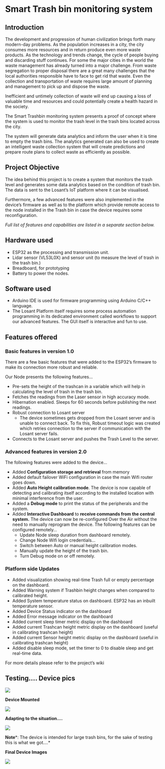 # Smart Trash bin monitoring system

## Introduction

The development and progression of human civilization brings forth many modern-day problems. As the population increases in a city, the city consumes more resources and in return produce even more waste products. As the technology and trends change, the cycle of people buying and discarding stuff continues. For some the major cities in the world the waste management has already turned into a major challenge. From waste segregation to proper disposal there are a great many challenges that the local authorities responsible have to face to get rid that waste. Even the collection and transportation of waste requires large amount of planning and management to pick up and dispose the waste.

Inefficient and untimely collection of waste will end up causing a loss of valuable time and resources and could potentially create a health hazard in the society.

The Smart Trashbin monitoring system presents a proof of concept where the system is used to monitor the trash level in the trash bins located across the city.

The system will generate data analytics and inform the user when it is time to empty the trash bins. The analytics generated can also be used to create an intelligent waste collection system that will create predictions and prepare route plans to collect waste as efficiently as possible.

## Project Objective

The idea behind this project is to create a system that monitors the trash level and generates some data analytics based on the condition of trash bin. The data is sent to the Losant’s IoT platform where it can be visualised.

Furthermore, a few advanced features were also implemented in the device’s firmware as well as to the platform which provide remote access to the node installed in the Trash bin in case the device requires some reconfiguration.

*Full list of features and capabilities are listed in a separate section below.*

## 

## Hardware used

-   ESP32 as the processing and transmission unit.
-   Lidar sensor (VL53L0X) and sensor unit (to measure the level of trash in the trash bin.)
-   Breadboard, for prototyping
-   Battery to power the nodes.

## 

## Software used

-   Arduino IDE is used for firmware programming using Arduino C/C++ language.
-   The Losant Platform itself requires some process automation programming in its dedicated environment called workflows to support our advanced features. The GUI itself is interactive and fun to use.

## 

## Features offered

### Basic features in version 1.0

There are a few basic features that were added to the ESP32’s firmware to make its connection more robust and reliable.

Our Node presents the following features…

-   Pre-sets the height of the trashcan in a variable which will help in calculating the level of trash in the trash bin.
-   Fetches the readings from the Laser sensor in high accuracy mode.
-   Hibernation enabled. Sleeps for 60 seconds before publishing the next readings.
-   Robust connection to Losant server
    -   The device sometimes gets dropped from the Losant server and is unable to connect back. To fix this, Robust timeout logic was created which retries connection to the server if communication with the Losant server fails.
-   Connects to the Losant server and pushes the Trash Level to the server.

### 

### Advanced features in version 2.0

The following features were added to the device…

-   Added **Configuration storage and retrieval** from memory
-   Added default failover WiFi configuration in case the main Wifi router goes down.
-   Added **Auto Height calibration mode**. The device is now capable of detecting and calibrating itself according to the installed location with minimal interference from the user.
-   Added a **Debug mode** to print the status of the peripherals and the system.
-   Added **Interactive Dashboard** to **receive commands from the central system.** The device can now be re-configured Over the Air without the need to manually reprogram the device. The following features can be configured remotely…
    -   Update Node sleep duration from dashboard remotely.
    -   Change Node Wifi login credentials…
    -   Switch between Auto or manual height calibration modes.
    -   Manually update the height of the trash bin.
    -   Turn Debug mode on or off remotely.

### Platform side Updates

-   Added visualization showing real-time Trash full or empty percentage on the dashboard.
-   Added Warning system if Trashbin height changes when compared to calibrated height.
-   Added System temperature status on dashboard. ESP32 has an inbuilt temperature sensor.
-   Added Device Status indicator on the dashboard
-   Added Error message indicator on the dashboard
-   Added current sleep timer metric display on the dashboard
-   Added current Trashcan height metric display on the dashboard (useful in calibrating trashcan height)
-   Added current Sensor height metric display on the dashboard (useful in calibrating trashcan height)
-   Added disable sleep mode, set the timer to 0 to disable sleep and get real-time data.

For more details please refer to the project’s wiki

## Testing…. Device pics

![](media/a9ef86a8cbf17fe4e2e2e721b887d015.jpeg)

**Device Mounted**

![](media/e5c3e28f7e18ab67e6418039140a89b3.jpeg)

**Adapting to the situation….**

![](media/cfb2a907f65ba0d904a97b5bc502866f.jpeg)

**Note**\*: The device is intended for large trash bins, for the sake of testing this is what we got….\*

**Final Device Images**

![](media/eddd967fc427444f67b000e19a7a5342.jpeg)
